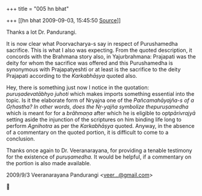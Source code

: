 +++
title = "005 hn bhat"

+++
[[hn bhat	2009-09-03, 15:45:50 [Source](https://groups.google.com/g/bvparishat/c/fmrhy82xA0A)]]



Thanks a lot Dr. Pandurangi.

It is now clear what Poorvacharya-s say in respect of Purushamedha sacrifice. This is what I also was expecting. From the quoted description, it concords with the Brahmana story also, in Yajurbrahmana: Prajapati was the deity for whom the sacrifice was offered and this Purushamedha is synonymous with Prajapatyeshti or at least is the sacrifice to the deity Prajapati according to the *Karkabhāṣya* quoted also.

Hey, there is something just now I notice in the quotation: *puruṣadevatābhyo juhoti* which makes imports something essential into the topic. Is it the elaborate form of Nryajna one of the *Pañcamahāya*j*ña-*s of a *Gṛhastha*? In other words, does the *Nṛ-yajña* symbolize the*puruṣamedha* which is meant for for a *brāhmaṇa* after which he is eligible to opt*pārivrajyā* setting aside the injunction of the scriptures on him binding life long to perform *Agnihotra* as per the *Karkabhāṣya* quoted. Anyway, in the absence of a commentary on the quoted portion, it is difficult to come to a conclusion. 

Thanks once again to Dr. Veeranarayana, for providing a tenable testimony for the existence of *puruṣamedha.* It would be helpful, if a commentary on the portion is also made available.  
  

  

2009/9/3 Veeranarayana Pandurangi \<[veer...@gmail.com]()\>



